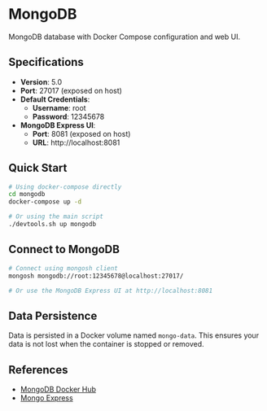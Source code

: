 # MongoDB

MongoDB database with Docker Compose configuration and web UI.

## Specifications

- **Version**: 5.0
- **Port**: 27017 (exposed on host)
- **Default Credentials**:
  - **Username**: root
  - **Password**: 12345678
- **MongoDB Express UI**:
  - **Port**: 8081 (exposed on host)
  - **URL**: http://localhost:8081

## Quick Start

```bash
# Using docker-compose directly
cd mongodb
docker-compose up -d

# Or using the main script
./devtools.sh up mongodb
```

## Connect to MongoDB

```bash
# Connect using mongosh client
mongosh mongodb://root:12345678@localhost:27017/

# Or use the MongoDB Express UI at http://localhost:8081
```

## Data Persistence

Data is persisted in a Docker volume named `mongo-data`. This ensures your data is not lost when the container is stopped or removed.

## References
- [MongoDB Docker Hub](https://hub.docker.com/_/mongo)
- [Mongo Express](https://github.com/mongo-express/mongo-express)